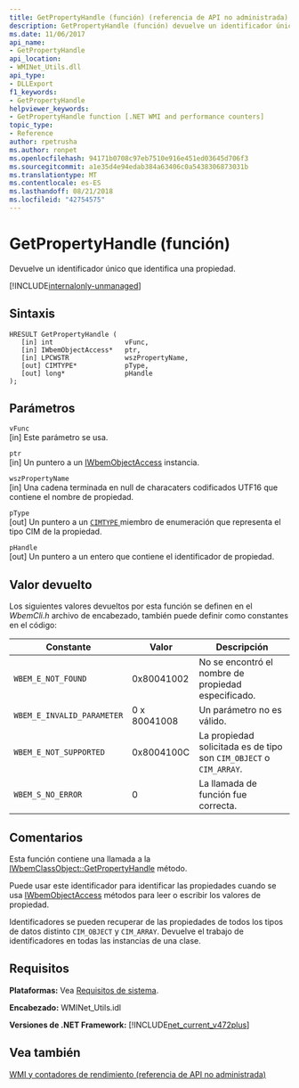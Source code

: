 ```yaml
---
title: GetPropertyHandle (función) (referencia de API no administrada)
description: GetPropertyHandle (función) devuelve un identificador único que una propiedad de identidades.
ms.date: 11/06/2017
api_name:
- GetPropertyHandle
api_location:
- WMINet_Utils.dll
api_type:
- DLLExport
f1_keywords:
- GetPropertyHandle
helpviewer_keywords:
- GetPropertyHandle function [.NET WMI and performance counters]
topic_type:
- Reference
author: rpetrusha
ms.author: ronpet
ms.openlocfilehash: 94171b0708c97eb7510e916e451ed03645d706f3
ms.sourcegitcommit: a1e35d4e94edab384a63406c0a5438306873031b
ms.translationtype: MT
ms.contentlocale: es-ES
ms.lasthandoff: 08/21/2018
ms.locfileid: "42754575"
---
```

# <a name="getpropertyhandle-function"></a>GetPropertyHandle (función)
Devuelve un identificador único que identifica una propiedad.

[!INCLUDE[internalonly-unmanaged](../../../../includes/internalonly-unmanaged.md)]
    
## <a name="syntax"></a>Sintaxis  
  
```  
HRESULT GetPropertyHandle (
   [in] int                  vFunc, 
   [in] IWbemObjectAccess*   ptr, 
   [in] LPCWSTR              wszPropertyName,
   [out] CIMTYPE*            pType,
   [out] long*               pHandle
); 
```  

## <a name="parameters"></a>Parámetros

`vFunc`  
[in] Este parámetro se usa.

`ptr`  
[in] Un puntero a un [IWbemObjectAccess](/windows/desktop/api/wbemcli/nn-wbemcli-iwbemobjectaccess) instancia.

`wszPropertyName`  
[in] Una cadena terminada en null de characaters codificados UTF16 que contiene el nombre de propiedad.   

`pType`  
[out] Un puntero a un [ `CIMTYPE` ](https://msdn.microsoft.com/library/aa386309(v=vs.85).aspx) miembro de enumeración que representa el tipo CIM de la propiedad.

`pHandle`   
[out] Un puntero a un entero que contiene el identificador de propiedad.

## <a name="return-value"></a>Valor devuelto

Los siguientes valores devueltos por esta función se definen en el *WbemCli.h* archivo de encabezado, también puede definir como constantes en el código:

|Constante  |Valor  |Descripción  |
|---------|---------|---------|
|`WBEM_E_NOT_FOUND` | 0x80041002 | No se encontró el nombre de propiedad especificado. |
|`WBEM_E_INVALID_PARAMETER` | 0 x 80041008 | Un parámetro no es válido. |
|`WBEM_E_NOT_SUPPORTED` | 0x8004100C | La propiedad solicitada es de tipo son `CIM_OBJECT` o `CIM_ARRAY`. |
|`WBEM_S_NO_ERROR` | 0 | La llamada de función fue correcta.  |
  
## <a name="remarks"></a>Comentarios

Esta función contiene una llamada a la [IWbemClassObject::GetPropertyHandle](/windows/desktop/api/wbemcli/nf-wbemcli-iwbemobjectaccess-getpropertyhandle) método.

Puede usar este identificador para identificar las propiedades cuando se usa [IWbemObjectAccess](/windows/desktop/api/wbemcli/nn-wbemcli-iwbemobjectaccess) métodos para leer o escribir los valores de propiedad.

Identificadores se pueden recuperar de las propiedades de todos los tipos de datos distinto `CIM_OBJECT` y `CIM_ARRAY`. Devuelve el trabajo de identificadores en todas las instancias de una clase.

## <a name="requirements"></a>Requisitos  
**Plataformas:** Vea [Requisitos de sistema](../../../../docs/framework/get-started/system-requirements.md).  
  
 **Encabezado:** WMINet_Utils.idl  
  
 **Versiones de .NET Framework:** [!INCLUDE[net_current_v472plus](../../../../includes/net-current-v472plus.md)]  
  
## <a name="see-also"></a>Vea también  
[WMI y contadores de rendimiento (referencia de API no administrada)](index.md)
